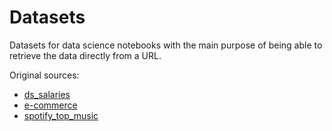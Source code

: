 # Datasets

Datasets for data science notebooks with the main purpose of being able to retrieve the data directly from a URL. 

Original sources:
- [ds_salaries](https://www.kaggle.com/datasets/ruchi798/data-science-job-salaries)
- [e-commerce](https://www.kaggle.com/datasets/carrie1/ecommerce-data)
- [spotify_top_music](https://www.kaggle.com/leonardopena/top-spotify-songs-from-20102019-by-year)

